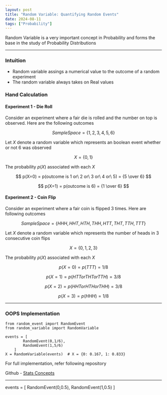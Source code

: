 ```yaml
---
layout: post
title: "Random Variable: Quantifying Random Events"
date: 2024-08-11
tags: ["Probability"]
---
```


Random Variable is a very important concept in Probability and forms the base in the study of Probability Distributions

---

### Intuition
- Random variable assings a numerical value to the outcome of a random experiment
- The random variable always takes on Real values

### Hand Calculation

#### Experiment 1 - Die Roll
Consider an experiment where a fair die is rolled and the number on top is observed. Here are the following outcomes

$$ Sample Space = \{1,2,3,4,5,6\} $$

Let $X$ denote a random variable which represents an boolean event whether or not 6 was observed

$$ X = \{0,1\} $$

The probability $p(X)$ associated with each $X$

$$ p(X=0) = p(outcome is 1 or\ 2 or\ 3 or\ 4 or\ 5) = {5 \over 6} $$

$$ p(X=1) = p(outcome is 6) = {1 \over 6} $$

#### Experiment 2 - Coin Flip
Consider an experiment where a fair coin is flipped 3 times. Here are following outcomes

$$ Sample Space = \{HHH,HHT,HTH,THH,HTT,THT,TTH,TTT\} $$

Let $X$ denote a random variable which represents the number of heads in 3 consecutive coin flips

$$ X = \{0,1,2,3\} $$

The probability $p(X)$ associated with each $X$

$$ p(X=0) = p(TTT) = 1/8 $$

$$ p(X=1) = p(HTT or THT or TTH) = 3/8 $$

$$ p(X=2) = p(HHT or HTH or THH) = 3/8 $$

$$ p(X=3) = p(HHH) = 1/8 $$

---
### OOPS Implementation
```
from random_event import RandomEvent
from random_variable import RandomVariable

events = [
        RandomEvent(0,1/6),
        RandomEvent(1,5/6)
    ]
X = RandomVariable(events)  # X = {0: 0.167, 1: 0.833}
```

For full implementation, refer following repository

Github - [Stats Concepts](https://github.com/gouherdanish/stats_concepts/blob/main/random_variable.py)

---
events = [
        RandomEvent(0,0.5),
        RandomEvent(1,0.5)
    ]